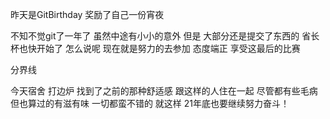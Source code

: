 昨天是GitBirthday 奖励了自己一份宵夜 

不知不觉git了一年了 虽然中途有小小的意外 但是 大部分还是提交了东西的 省长杯也快开始了 怎么说呢 现在就是努力的去参加 态度端正 享受这最后的比赛



分界线

今天宿舍 打边炉 找到了之前的那种舒适感 跟这样的人住在一起 尽管都有些毛病 但也算过的有滋有味 一切都蛮不错的 就这样 21年底也要继续努力奋斗！